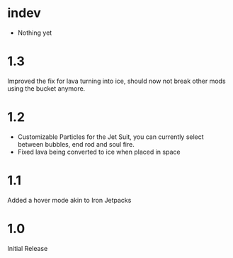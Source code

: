 # indev
- Nothing yet

# 1.3
Improved the fix for lava turning into ice, should now not break other mods using the bucket anymore.

# 1.2
- Customizable Particles for the Jet Suit, you can currently select between bubbles, end rod and soul fire.
- Fixed lava being converted to ice when placed in space

# 1.1
Added a hover mode akin to Iron Jetpacks

# 1.0
Initial Release